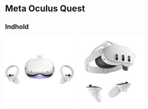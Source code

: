 # Meta Oculus Quest
## Indhold

<td>
<td  width="50%"><img src="PICTURE VR/Quest2.jpg" alt="Quest 2"/></td>
</td>

<td  width="50%"><img src="PICTURE VR/quest3.jpg" alt="Quest 3"/></td>
